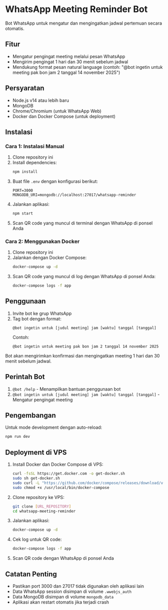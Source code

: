# WhatsApp Meeting Reminder Bot

Bot WhatsApp untuk mengatur dan mengingatkan jadwal pertemuan secara otomatis.

## Fitur

- Mengatur pengingat meeting melalui pesan WhatsApp
- Mengirim pengingat 1 hari dan 30 menit sebelum jadwal
- Mendukung format pesan natural language (contoh: "@bot ingetin untuk meeting pak bon jam 2 tanggal 14 november 2025")

## Persyaratan

- Node.js v14 atau lebih baru
- MongoDB
- Chrome/Chromium (untuk WhatsApp Web)
- Docker dan Docker Compose (untuk deployment)

## Instalasi

### Cara 1: Instalasi Manual

1. Clone repository ini
2. Install dependencies:
   ```bash
   npm install
   ```
3. Buat file `.env` dengan konfigurasi berikut:
   ```
   PORT=3000
   MONGODB_URI=mongodb://localhost:27017/whatsapp-reminder
   ```
4. Jalankan aplikasi:
   ```bash
   npm start
   ```
5. Scan QR code yang muncul di terminal dengan WhatsApp di ponsel Anda

### Cara 2: Menggunakan Docker

1. Clone repository ini
2. Jalankan dengan Docker Compose:
   ```bash
   docker-compose up -d
   ```
3. Scan QR code yang muncul di log dengan WhatsApp di ponsel Anda:
   ```bash
   docker-compose logs -f app
   ```

## Penggunaan

1. Invite bot ke grup WhatsApp
2. Tag bot dengan format:
   ```
   @bot ingetin untuk [judul meeting] jam [waktu] tanggal [tanggal]
   ```
   Contoh:
   ```
   @bot ingetin untuk meeting pak bon jam 2 tanggal 14 november 2025
   ```

Bot akan mengirimkan konfirmasi dan mengingatkan meeting 1 hari dan 30 menit sebelum jadwal.

## Perintah Bot

1. `@bot /help` - Menampilkan bantuan penggunaan bot
2. `@bot ingetin untuk [judul meeting] jam [waktu] tanggal [tanggal]` - Mengatur pengingat meeting

## Pengembangan

Untuk mode development dengan auto-reload:
```bash
npm run dev
```

## Deployment di VPS

1. Install Docker dan Docker Compose di VPS:
   ```bash
   curl -fsSL https://get.docker.com -o get-docker.sh
   sudo sh get-docker.sh
   sudo curl -L "https://github.com/docker/compose/releases/download/v2.24.1/docker-compose-$(uname -s)-$(uname -m)" -o /usr/local/bin/docker-compose
   sudo chmod +x /usr/local/bin/docker-compose
   ```

2. Clone repository ke VPS:
   ```bash
   git clone [URL_REPOSITORY]
   cd whatsapp-meeting-reminder
   ```

3. Jalankan aplikasi:
   ```bash
   docker-compose up -d
   ```

4. Cek log untuk QR code:
   ```bash
   docker-compose logs -f app
   ```

5. Scan QR code dengan WhatsApp di ponsel Anda

## Catatan Penting

- Pastikan port 3000 dan 27017 tidak digunakan oleh aplikasi lain
- Data WhatsApp session disimpan di volume `.wwebjs_auth`
- Data MongoDB disimpan di volume `mongodb_data`
- Aplikasi akan restart otomatis jika terjadi crash
